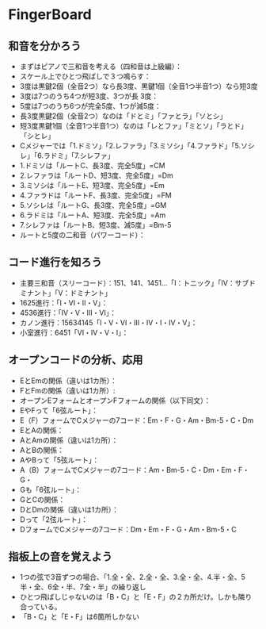 # FingerBoard

## 和音を分かろう

- まずはピアノで三和音を考える（四和音は上級編）：
- スケール上でひとつ飛ばしで３つ鳴らす：
- 3度は黒鍵2個（全音2つ）なら長3度、黒鍵1個（全音1つ半音1つ）なら短3度
- 3度は7つのうち4つが短3度、3つが長 3度：
- 5度は7つのうち6つが完全5度、1つが減5度：
- 長3度黒鍵2個（全音2つ）なのは「ドとミ」「ファとラ」「ソとシ」
- 短3度黒鍵1個（全音1つ半音1つ）なのは「レとファ」「ミとソ」「ラとド」「シとレ」
- Cメジャーでは「1.ドミソ」「2.レファラ」「3.ミソシ」「4.ファラド」「5.ソシレ」「6.ラドミ」「7.シレファ」
- 1.ドミソは「ルートC、長3度、完全5度」=CM
- 2.レファラは「ルートD、短3度、完全5度」=Dm
- 3.ミソシは「ルートE、短3度、完全5度」=Em
- 4.ファラドは「ルートF、長3度、完全5度」=FM
- 5.ソシレは「ルートG、長3度、完全5度」=GM
- 6.ラドミは「ルートA、短3度、完全5度」=Am
- 7.シレファは「ルートB、短3度、減5度」=Bm-5
- ルートと5度の二和音（パワーコード）：

## コード進行を知ろう

- 主要三和音（スリーコード）：151、141、1451...「I：トニック」「IV：サブドミナント」「V：ドミナント」
- 1625進行：「I・VI・II・V」：
- 4536進行：「IV・V・III・VI」：
- カノン進行：15634145「I・V・VI・III・IV・I・IV・V」：
- 小室進行：6451「VI・IV・V・I」：

## オープンコードの分析、応用

- EとEmの関係（違いは1カ所）：
- FとFmの関係（違いは1カ所）:
- オープンEフォームとオープンFフォームの関係（以下同文）：
- EやFって「6弦ルート」：
- E（F）フォームでCメジャーの7コード：Em・F・G・Am・Bm-5・C・Dm
- EとAの関係：
- AとAmの関係（違いは1カ所）：
- AとBの関係：
- AやBって「5弦ルート」：
- A（B）フォームでCメジャーの7コード：Am・Bm-5・C・Dm・Em・F・G・
- Gも「6弦ルート」：
- GとCの関係：
- DとDmの関係（違いは1カ所）：
- Dって「2弦ルート」：
- DフォームでCメジャーの7コード：Dm・Em・F・G・Am・Bm-5・C

## 指板上の音を覚えよう

- 1つの弦で3音ずつの場合、「1.全・全、2.全・全、3.全・全、4.半・全、5半・全、6全・半、7全・半」の繰り返し
- ひとつ飛ばしじゃないのは「B・C」と「E・F」の２カ所だけ。しかも隣り合っている。
- 「B・C」と「E・F」は6箇所しかない
